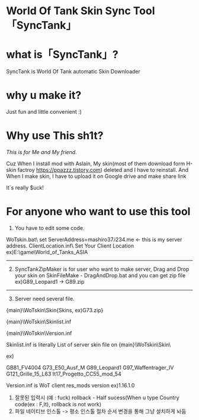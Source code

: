 # World Of Tank Skin Sync Tool 「SyncTank」

# what is「SyncTank」?
SyncTank is World Of Tank automatic Skin Downloader

# why u make it?
Just fun and little convenient :)

# Why use This sh1t?
*This is for Me and My friend.* 

Cuz When I install mod with Aslain, My skin(most of them download form H-skin factroy https://ppazzz.tistory.com) deleted and I have to reinstall. 
And When I make skin, I have to upload it on Google drive and make share link

It`s really $uck! 


# For anyone who want to use this tool

1. You have to edit some code.

WoTskin.bat\ set ServerAddress=mashiro37.i234.me <- this is my server address.
ClientLocation.inf\ Set Your Client Location ex)E:\game\World_of_Tanks_ASIA

---

2. SyncTankZipMaker is for user who want to make server, Drag and Drop your skin on SkinFileMake - DragAndDrop.bat and you can get zip file ex)G89_Leopard1 -> G89.zip
---

3. Server need several file. 

{main}\WoTskin\Skin\{Skins, ex)G73.zip}

{main}\WoTskin\Skinlist.inf

{main}\WoTskin\Version.inf


Skinlist.inf is literally List of server skin file on {main}\WoTskin\Skin\ 

ex)

GB81_FV4004
G73_E50_Ausf_M
G89_Leopard1
G97_Waffentrager_IV
G121_Grille_15_L63
It17_Progetto_CC55_mod_54


Version.inf is WoT client res_mods version ex)1.16.1.0

1. 잘못된 입력시 (예 : fuck) rollback - Half sucess(When u type Country code(ex : F,It), rollback is not work)
2. 파일 네이티브 인스톨 -> 평소 인스톨 절차 순서 변경을 통해 그냥 설치하게 놔둠
